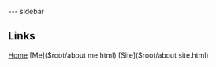 --- sidebar
## Links

[Home]($root/index.html)
[Me]($root/about me.html)
[Site]($root/about site.html)
